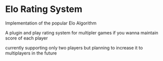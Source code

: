 # Elo Rating System
Implementation of the popular Elo Algorithm

A plugin and play rating system for multipler games if you wanna maintain score of each player

currently supporting only two players but planning to increase it to multiplayers in the future

